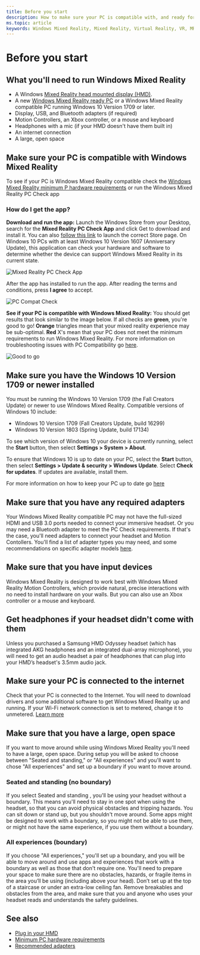 ```yaml
---
title: Before you start
description: How to make sure your PC is compatible with, and ready for, Windows Mixed Reality.
ms.topic: article
keywords: Windows Mixed Reality, Mixed Reality, Virtual Reality, VR, MR, compatible, compatibility, get started, setup, PC, system requirements
---
```


# Before you start

## What you'll need to run Windows Mixed Reality
* A Windows [Mixed Reality head mounted display (HMD)](https://www.microsoft.com/en-us/windows/windows-mixed-reality-devices).
* A new [Windows Mixed Reality ready PC](https://www.microsoft.com/en-us/windows/windows-mixed-reality-devices) or a Windows Mixed Reality compatible PC running Windows 10 Version 1709 or later.   
* Display, USB, and Bluetooth adapters (if required)
* Motion Controllers, an Xbox controller, or a mouse and keyboard
* Headphones with a mic (if your HMD doesn't have them built in)
* An internet connection
* A large, open space 

## Make sure your PC is compatible with Windows Mixed Reality
To see if your PC is Windows Mixed Reality compatible check the [Windows Mixed Reality minimum P hardware requirements](windows-mixed-reality-minimum-pc-hardware-compatibility-guidelines.md) or run the Windows Mixed Reality PC Check app

### How do I get the app?
**Download and run the app:** Launch the Windows Store from your Desktop, search for the **Mixed Reality PC Check App** and click Get to download and install it. You can also [follow this link](https://aka.ms/mrcheck) to launch the correct Store page. On Windows 10 PCs with at least Windows 10 Version 1607 (Anniversary Update), this application can check your hardware and software to determine whether the device can support Windows Mixed Reality in its current state. 

![Mixed Reality PC Check App](images/700px-mrpccheck.png)

After the app has installed to run the app. After reading the terms and conditions, press **I agree** to accept.

![PC Compat Check](images/700px-pccompatcheck.png)

**See if your PC is compatible with Windows Mixed Reality:** You should get results that look similar to the image below. If all checks are **green**, you're good to go! **Orange** triangles mean that your mixed reality experience may be sub-optimal. **Red** X's mean that your PC does not meet the minimum requirements to run Windows Mixed Reality. For more information on troubleshooting issues with PC Compatibility go [here](https://support.microsoft.com/en-us/help/4045777/windows-10-get-help-with-pc-compatibility-in-windows-mixed-reality).

![Good to go](images/700px-goodtogo.png)

## Make sure you have the Windows 10 Version 1709 or newer installed

You must be running the Windows 10 Version 1709 (the Fall Creators Update) or newer to use Windows Mixed Reality. Compatible versions of Windows 10 include:
* Windows 10 Version 1709 (Fall Creators Update, build 16299)
* Windows 10 Version 1803 (Spring Update, build 17134)

To see which version of Windows 10 your device is currently running, select the **Start** button, then select **Settings  > System > About**. 

To ensure that Windows 10 is up to date on your PC, select the **Start** button, then select **Settings > Update & security > Windows Update**.  Select **Check for updates**. If updates are available, install them. 

For more information on how to keep your PC up to date go [here](https://support.microsoft.com/en-us/help/12373/windows-update-faq)

## Make sure that you have any required adapters

Your Windows Mixed Reality compatible PC may not have the full-sized HDMI and USB 3.0 ports needed to connect your immersive headset. Or you may need a Bluetooth adapter to meet the PC Check requirements.  If that's the case, you'll need adapters to connect your headset and Motion Contollers. You'll find a list of adapter types you may need, and some recommendations on specific adapter models [here](recommended-adapters-for-windows-mixed-reality-capable-pcs.md).

## Make sure that you have input devices

Windows Mixed Reality is designed to work best with Windows Mixed Reality Motion Controllers, which provide natural, precise interactions with no need to install hardware on your walls.  But you can also use an Xbox controller or a mouse and keyboard. 

## Get headphones if your headset didn't come with them

Unless you purchased a Samsung HMD Odyssey headset (which has integrated AKG headphones and an integrated dual-array microphone), you will need to get an audio headset a pair of headphones that can plug into your HMD’s headset's 3.5mm audio jack.

## Make sure your PC is connected to the internet

Check that your PC is connected to the Internet. You will need to download drivers and some additional software to get Windows Mixed Reality up and running.  If your Wi-Fi network connection is set to metered, change it to unmetered. [Learn more](https://support.microsoft.com/en-us/help/4028458/windows-metered-connections-in-windows-10)

## Make sure that you have a large, open space

If you want to move around while using Windows Mixed Reality you'll need to have a large, open space.  During setup you will be asked to choose between "Seated and standing," or "All experiences" and you'll want to chose  "All experiences" and set up a boundary if you want to move around.   

### Seated and standing (no boundary)
If you select Seated and standing , you'll be using your headset without a boundary. This means you'll need to stay in one spot when using the headset, so that you can avoid physical obstacles and tripping hazards. You can sit down or stand up, but you shouldn't move around. Some apps might be designed to work with a boundary, so you might not be able to use them, or might not have the same experience, if you use them without a boundary.

### All experiences (boundary)
If you choose "All experiences," you'll set up a boundary, and you will be able to move around and use apps and experiences that work with a boundary as well as those that don't require one. You'll need to prepare your space to make sure there are no obstacles, hazards, or fragile items in the area you’ll be using (including above your head). Don’t set up at the top of a staircase or under an extra-low ceiling fan. Remove breakables and obstacles from the area, and make sure that you and anyone who uses your headset reads and understands the safety guidelines.

## See also
* [Plug in your HMD](plug-in-your-headset.md)
* [Minimum PC hardware requirements](windows-mixed-reality-minimum-pc-hardware-compatibility-guidelines.md)
* [Recommended adapters](recommended-adapters-for-windows-mixed-reality-capable-pcs.md)
